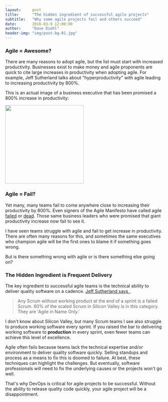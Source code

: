```yaml
---
layout:     post
title:      "The hidden ingredient of successful agile projects"
subtitle:   "Why some agile projects fail and others succeed"
date:       2016-03-9 12:00:00
author:     "Dave Diehl"
header-img: "img/post-bg-01.jpg"
---
```

<h3>Agile = Awesome?</h3>
There are many reasons to adopt agile, but the list must start with increased productivity. Businesses exist to
make money and agile proponents are quick to cite large increases in productivity when adopting agile.
For example, Jeff Sutherland talks about "hyperproductivity" with agile leading to increasing productivity by 800%.

This is an actual image of a business executive that has been promised a 800% increase in productivity:

<img src="https://media.giphy.com/media/8fen5LSZcHQ5O/giphy.gif" height="250" width="250" >

<h3>Agile = Fail?</h3>
Yet many, many teams fail to come anywhere close to increasing their productivity by 800%.
Even signers of the Agile Manifesto have called agile <a href="http://blog.toolshed.com/2015/05/the-failure-of-agile.html">failed</a> or <a href="http://insights.dice.com/2015/05/14/is-agile-development-a-failing-concept/">dead</a>. Those same business leaders
who were promised that giant productivity increase now fail to see it.  

I have seen teams struggle with agile and fail to get increase in productivity. There are often many reasons for this,
and sometimes the same executives who champion agile will be the first ones to blame it if something goes wrong.

But is there something wrong with agile or is there something else going on?

<h3>The Hidden Ingredient is Frequent Delivery</h3>
The key ingredient to successful agile teams is the technical ability to deliver quality software on a cadence. <a href="http://www.infoq.com/news/2015/07/sutherland-agile-leadership">Jeff Sutherland says </a>,

> Any Scrum without working product at the end of a sprint is a failed Scrum. 80% of the scaled Scrum in Silicon Valley is in this category. They are 'Agile in Name Only.'

I don't know about Silicon Valley, but many Scrum teams I see also struggle to produce working software every sprint. If you raised the bar to delivering working software to **production** in every sprint, even fewer teams can achieve this level of excellence.

Agile often fails because teams lack the technical expertise and/or environment to deliver quality software quickly. Selling standups and process as a means to fix this is doomed to failure.  At best, these techniques can highlight the challenges.  But eventually, software professionals will need to fix the underlying causes or the projects won't go well.

That's why DevOps is critical for agile projects to be successful. Without the ability to release quality code quickly, your agile project will be a disappointment.
